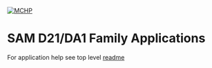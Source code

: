 [![MCHP](https://www.microchip.com/ResourcePackages/Microchip/assets/dist/images/logo.png)](https://www.microchip.com)

# SAM D21/DA1 Family Applications

For application help see top level [readme](../readme.md)

